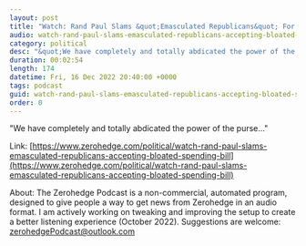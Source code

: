 ```yaml
---
layout: post
title: "Watch: Rand Paul Slams &quot;Emasculated Republicans&quot; For Accepting Bloated Spending Bill"
audio: watch-rand-paul-slams-emasculated-republicans-accepting-bloated-spending-bill-0
category: political
desc: "&quot;We have completely and totally abdicated the power of the purse...&quot;"
duration: 00:02:54
length: 174
datetime: Fri, 16 Dec 2022 20:40:00 +0000
tags: podcast
guid: watch-rand-paul-slams-emasculated-republicans-accepting-bloated-spending-bill-0
order: 0
---
```

&quot;We have completely and totally abdicated the power of the purse...&quot;

Link: [https://www.zerohedge.com/political/watch-rand-paul-slams-emasculated-republicans-accepting-bloated-spending-bill](https://www.zerohedge.com/political/watch-rand-paul-slams-emasculated-republicans-accepting-bloated-spending-bill)

About: The Zerohedge Podcast is a non-commercial, automated program, designed to give people a way to get news from Zerohedge in an audio format.  I am actively working on tweaking and improving the setup to create a better listening experience (October 2022).  Suggestions are welcome: [zerohedgePodcast@outlook.com](mailto:zerohedgePodcast@outlook.com)